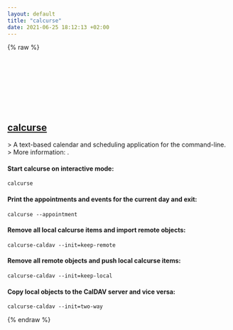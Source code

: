 ```yaml
---
layout: default
title: "calcurse"
date: 2021-06-25 18:12:13 +02:00
---
```

{% raw %}
<h2 id="calcurse">
  <a href="/en/linux/calcurse.html">calcurse</a> <a href="#calcurse"><svg class="icon">
    <use href="/assets/images/unicode_sprite.svg#link" />
  </svg></a>
</h2>
> A text-based calendar and scheduling application for the command-line.
> More information: <https://calcurse.org>.

#### Start calcurse on interactive mode:
```shell
calcurse
```
#### Print the appointments and events for the current day and exit:
```shell
calcurse --appointment
```
#### Remove all local calcurse items and import remote objects:
```shell
calcurse-caldav --init=keep-remote
```
#### Remove all remote objects and push local calcurse items:
```shell
calcurse-caldav --init=keep-local
```
#### Copy local objects to the CalDAV server and vice versa:
```shell
calcurse-caldav --init=two-way
```
{% endraw %}